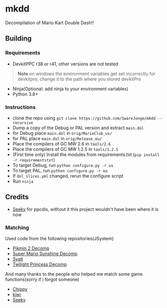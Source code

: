 # mkdd
Decompilation of Mario Kart Double Dash!!
## Building
### Requirements
- DevkitPPC r38 or r41, other versions are not tested
> **Note**
> on windows the environment variables get set incorrectly for devkitpro, 
> change it to the path where you stored devkitPro
- Ninja(Optional: add ninja to your environment variables)
- Python 3.8+

### Instructions
- clone the repo using `git clone https://github.com/SwareJonge/mkdd --recursive`
- Dump a copy of the Debug or PAL version and extract  `main.dol`
- for Debug place  `main.dol` in `orig/MarioClub_us/`
- for PAL place  `main.dol` in `orig/Release_eu/`
- Place the compilers of GC MW 2.6 in `tools/2.6`
- Place the compilers of GC MW 1.2.5 in `tools/1.2.5`
- (First time only) Install the modules from requirements.txt (`pip install -r requirementstxt`)
- To target Debug, run `python configure.py -r us`
- To target PAL, run `python configure.py -r eu`
- If `dol_slices.yml` changed, rerun the configure script
- Run `ninja`

## Credits
- [Seeky](https://github.com/SeekyCt) for ppcdis, without it this project wouldn't have been where it is now
### Matching
Used code from the following repositories(JSystem)
* [Pikmin 2 Decomp](https://github.com/projectPiki/pikmin2)
* [Super Mario Sunshine Decomp](https://github.com/doldecomp/sms)
* [Syati](https://github.com/PMArkive/Syati-pretransfer)
* [Twilight Princess Decomp](https://github.com/zeldaret/tp)

And many thanks to the people who helped me match some game functions(sorry if i forgot someone)
* [Chippy](https://github.com/1superchip)
* [kiwi](https://github.com/kiwi515)
* [Seeky](https://github.com/SeekyCt)
